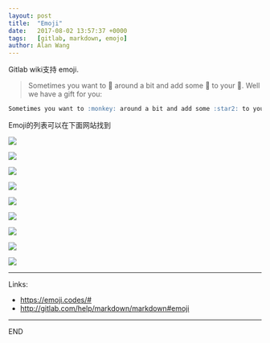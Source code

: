 ```yaml
---
layout: post
title:  "Emoji"
date:   2017-08-02 13:57:37 +0000
tags:   [gitlab, markdown, emojo]
author: Alan Wang
---
```

Gitlab wiki支持 emoji.

> Sometimes you want to :monkey: around a bit and add some :star2: to your :speech_balloon:. Well we have a gift for you:

```markdown
Sometimes you want to :monkey: around a bit and add some :star2: to your :speech_balloon:. Well we have a gift for you:
```

Emoji的列表可以在下面网站找到

![](./resources/2017-08-02-emoji/emoji1.png)

![](./resources/2017-08-02-emoji/emoji2.png)

![](./resources/2017-08-02-emoji/emoji3.png)

![](./resources/2017-08-02-emoji/emoji4.png)

![](./resources/2017-08-02-emoji/emoji5.png)

![](./resources/2017-08-02-emoji/emoji6.png)

![](./resources/2017-08-02-emoji/emoji7.png)

![](./resources/2017-08-02-emoji/emoji8.png)

![](./resources/2017-08-02-emoji/emoji9.png)

--- 
Links:
- https://emoji.codes/#
- http://gitlab.com/help/markdown/markdown#emoji

---
END
